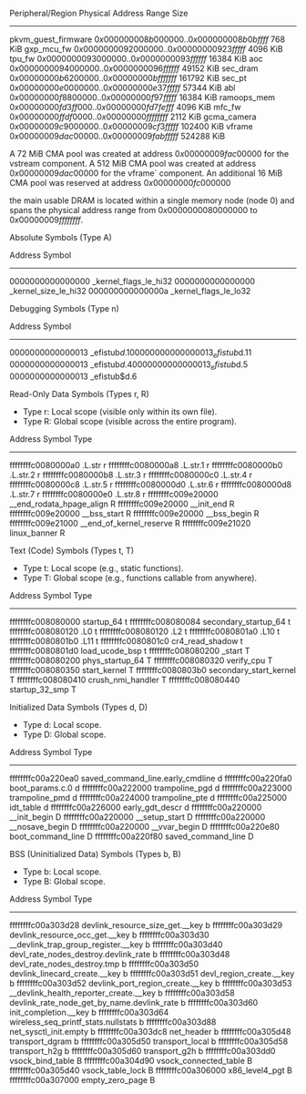 Peripheral/Region         Physical Address Range                           Size 
------------------------ ------------------------------------------------- --------
pkvm_guest_firmware      $0x000000008b000000$..$0x000000008b0bffff$        768 KiB
gxp_mcu_fw               $0x0000000092000000$..$0x00000000923fffff$        4096 KiB
tpu_fw                   $0x0000000093000000$..$0x0000000093ffffff$        16384 KiB
aoc                      $0x0000000094000000$..$0x0000000096ffffff$        49152 KiB
sec_dram                 $0x00000000b6200000$..$0x00000000bfffffff$        161792 KiB
sec_pt                   $0x00000000e0000000$..$0x00000000e37fffff$        57344 KiB
abl                      $0x00000000f8800000$..$0x00000000f97fffff$        16384 KiB
ramoops_mem              $0x00000000fd3ff000$..$0x00000000fd7fefff$        4096 KiB
mfc_fw                   $0x00000000ffdf0000$..$0x00000000ffffffff$        2112 KiB
gcma_camera              $0x00000009c9000000$..$0x00000009cf3fffff$        102400 KiB
vframe                   $0x00000009dac00000$..$0x00000009fabfffff$        524288 KiB

A 72 MiB CMA pool was created at address $0x00000009fac00000$ for the vstream component.
A 512 MiB CMA pool was created at address $0x00000009dac00000$ for the vframe` component.
An additional 16 MiB CMA pool was reserved at address $0x00000000fc000000$

the main usable DRAM is located within a single memory node (node 0) and spans the physical address range from $0x0000000080000000$ to $0x00000009ffffffff$.


Absolute Symbols (Type A)

Address            Symbol
------------------ -------------------------
0000000000000000   _kernel_flags_le_hi32
0000000000000000   _kernel_size_le_hi32
000000000000000a   _kernel_flags_le_lo32

Debugging Symbols (Type n)

Address            Symbol
------------------ ---------------
0000000000000013   _efistub$d.10
0000000000000013   _efistub$d.11
0000000000000013   _efistub$d.4
0000000000000013   _efistub$d.5
0000000000000013   _efistub$d.6



Read-Only Data Symbols (Types r, R)
 * Type r: Local scope (visible only within its own file).
 * Type R: Global scope (visible across the entire program).

Address               Symbol                         Type
--------------------- ------------------------------ ------
ffffffffc0080000a0    .L.str                         r
ffffffffc0080000a8    .L.str.1                       r
ffffffffc0080000b0    .L.str.2                       r
ffffffffc0080000b8    .L.str.3                       r
ffffffffc0080000c0    .L.str.4                       r
ffffffffc0080000c8    .L.str.5                       r
ffffffffc0080000d0    .L.str.6                       r
ffffffffc0080000d8    .L.str.7                       r
ffffffffc0080000e0    .L.str.8                       r
ffffffffc009e20000    __end_rodata_hpage_align       R
ffffffffc009e20000    __init_end                     R
ffffffffc009e20000    __bss_start                    R
ffffffffc009e20000    __bss_begin                    R
ffffffffc009e21000    __end_of_kernel_reserve        R
ffffffffc009e21020    linux_banner                   R



Text (Code) Symbols (Types t, T)
 * Type t: Local scope (e.g., static functions).
 * Type T: Global scope (e.g., functions callable from anywhere).

Address               Symbol                     Type
--------------------- -------------------------- ------
ffffffffc008080000    startup_64                 t
ffffffffc008080084    secondary_startup_64       t
ffffffffc008080120    .L0                        t
ffffffffc008080120    .L2                        t
ffffffffc0080801a0    .L10                       t
ffffffffc0080801b0    .L11                       t
ffffffffc0080801c0    cr4_read_shadow            t
ffffffffc0080801d0    load_ucode_bsp             t
ffffffffc008080200    _start                     T
ffffffffc008080200    phys_startup_64            T
ffffffffc008080320    verify_cpu                 T
ffffffffc008080350    start_kernel               T
ffffffffc0080803b0    secondary_start_kernel     T
ffffffffc008080410    crush_nmi_handler          T
ffffffffc008080440    startup_32_smp             T



Initialized Data Symbols (Types d, D)
 * Type d: Local scope.
 * Type D: Global scope.

Address               Symbol                                Type
--------------------- ------------------------------------- ------
ffffffffc00a220ea0    saved_command_line.early_cmdline      d
ffffffffc00a220fa0    boot_params.c.0                       d
ffffffffc00a222000    trampoline_pgd                        d
ffffffffc00a223000    trampoline_pmd                        d
ffffffffc00a224000    trampoline_pte                        d
ffffffffc00a225000    idt_table                             d
ffffffffc00a226000    early_gdt_descr                       d
ffffffffc00a220000    __init_begin                          D
ffffffffc00a220000    __setup_start                         D
ffffffffc00a220000    __nosave_begin                        D
ffffffffc00a220000    __vvar_begin                          D
ffffffffc00a220e80    boot_command_line                     D
ffffffffc00a220f80    saved_command_line                    D



BSS (Uninitialized Data) Symbols (Types b, B)
 * Type b: Local scope.
 * Type B: Global scope.

Address               Symbol                                      Type
--------------------- ------------------------------------------- ------
ffffffffc00a303d28    devlink_resource_size_get.__key             b
ffffffffc00a303d29    devlink_resource_occ_get.__key              b
ffffffffc00a303d30    __devlink_trap_group_register.__key         b
ffffffffc00a303d40    devl_rate_nodes_destroy.devlink_rate        b
ffffffffc00a303d48    devl_rate_nodes_destroy.tmp                 b
ffffffffc00a303d50    devlink_linecard_create.__key               b
ffffffffc00a303d51    devl_region_create.__key                    b
ffffffffc00a303d52    devlink_port_region_create.__key            b
ffffffffc00a303d53    __devlink_health_reporter_create.__key      b
ffffffffc00a303d58    devlink_rate_node_get_by_name.devlink_rate  b
ffffffffc00a303d60    init_completion.__key                       b
ffffffffc00a303d64    wireless_seq_printf_stats.nullstats         b
ffffffffc00a303d88    net_sysctl_init.empty                       b
ffffffffc00a303dc8    net_header                                  b
ffffffffc00a305d48    transport_dgram                             b
ffffffffc00a305d50    transport_local                             b
ffffffffc00a305d58    transport_h2g                               b
ffffffffc00a305d60    transport_g2h                               b
ffffffffc00a303dd0    vsock_bind_table                            B
ffffffffc00a304d90    vsock_connected_table                       B
ffffffffc00a305d40    vsock_table_lock                            B
ffffffffc00a306000    x86_level4_pgt                              B
ffffffffc00a307000    empty_zero_page                             B

